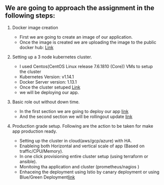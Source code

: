 ## We are going to approach the assignment in the following steps:

1. Docker image creation
    - First we are going to create an image of our application.
    - Once the image is created we are uploading the image to the public docker hub: [Link](https://cloud.docker.com/repository/registry-1.docker.io/saviovettoor/myapp)

2. Setting up a 3 node kubernetes cluster.
    - I used Centos(CentOS Linux release 7.6.1810 (Core)) VMs to setup the cluster
    - Kubernetes Version: v1.14.1
    - Docker Server version: 1.13.1
    - Once the cluster setuped [Link](https://github.com/saviovettoor/risk.ident_challange/tree/master/cluster_setup)
    - we will be deploying our app.
3. Basic role out without down time.
    - In the first section we are going to deploy our app [link](https://github.com/saviovettoor/risk.ident_challange/blob/master/ZeroDowntimeDeployment/README.md#zerodowntimedeployment)
    - And the second section we will be rollingout update [link](https://github.com/saviovettoor/risk.ident_challange/blob/master/ZeroDowntimeDeployment/README.md#rolling-out-update)    
4. Production grade setup.
    Following are the action to be taken for make app production ready.
    - Setting up the cluster in cloud(aws/gcp/azure) with HA.
    - Enableing both Horizontal and vertical scale of app (Based on traffic/CPU/Memory).
    - In one click provisioning entire cluster setup (using terraform or ansible).
    - Monitoing tha application and cluster (prometheus/nagios )
    - Enhaceing the deployment using Istio by canary deployment or using Blue/Green Deployment[link](https://github.com/saviovettoor/risk.ident_challange/blob/master/BlueGreenDeploymentUsingIstio/README.md#bluegreen-deployment-using-istio) 
